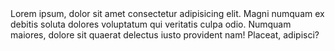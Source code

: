 <div>Lorem ipsum, dolor sit amet consectetur adipisicing elit. Magni numquam ex debitis soluta dolores voluptatum qui veritatis culpa odio. Numquam maiores, dolore sit quaerat delectus iusto provident nam! Placeat, adipisci?</div>
